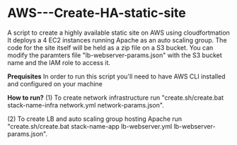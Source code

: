 # AWS---Create-HA-static-site
A script to create a highly available static site on AWS using cloudfortmation
It deploys a 4 EC2 instances running Apache as an auto scaling group. 
The code for the site itself will be held as a zip file on a S3 bucket. You can modify the paramters file "lb-webserver-params.json" with the S3 bucket name and the IAM role to access it.  

__**Prequisites**__
In order to run this script you'll need to have AWS CLI installed and configured on your machine

**How to run?**
(1) To create network infrastructure run "create.sh/create.bat stack-name-infra network.yml network-params.json".

(2) To create LB and auto scaling group hosting Apache run "create.sh/create.bat stack-name-app lb-webserver.yml lb-webserver-params.json".
